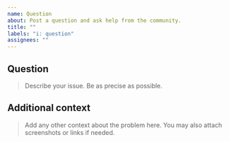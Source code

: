 ```yaml
---
name: Question
about: Post a question and ask help from the community.
title: ""
labels: "i: question"
assignees: ""
---
```


## Question

> Describe your issue. Be as precise as possible.

## Additional context

> Add any other context about the problem here. You may also attach screenshots or links if needed.
